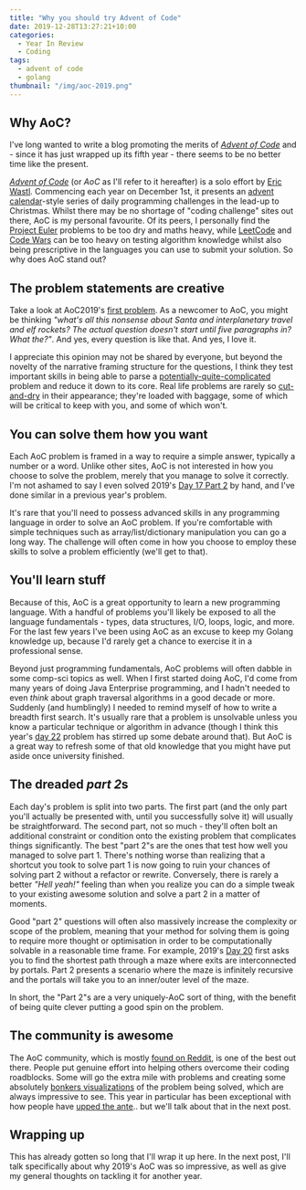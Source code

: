 ```yaml
---
title: "Why you should try Advent of Code"
date: 2019-12-28T13:27:21+10:00
categories:
  - Year In Review
  - Coding
tags:
  - advent of code
  - golang
thumbnail: "/img/aoc-2019.png"
---
```


## Why AoC?
I've long wanted to write a blog promoting the merits of [*Advent of Code*](https://adventofcode.com/) and - since it has just wrapped up its fifth year - there seems to be no better time like the present. 

[*Advent of Code*](https://adventofcode.com/) (or *AoC* as I'll refer to it hereafter) is a solo effort by [Eric Wastl](http://was.tl/). Commencing each year on December 1st, it presents an [advent calendar](https://en.wikipedia.org/wiki/Advent_calendar)-style series of daily programming challenges in the lead-up to Christmas. Whilst there may be no shortage of "coding challenge" sites out there, AoC is my personal favourite. Of its peers, I personally find the [Project Euler](https://projecteuler.net/) problems to be too dry and maths heavy, while [LeetCode](https://leetcode.com/) and [Code Wars](https://codewars.com) can be too heavy on testing algorithm knowledge whilst also being prescriptive in the languages you can use to submit your solution. So why does AoC stand out?

## The problem statements are creative

Take a look at AoC2019's [first problem](https://adventofcode.com/2019/day/1). As a newcomer to AoC, you might be thinking *"what's all this nonsense about Santa and interplanetary travel and elf rockets? The actual question doesn't start until five paragraphs in? What the?"*. And yes, every question is like that. And yes, I love it. 

I appreciate this opinion may not be shared by everyone, but beyond the novelty of the narrative framing structure for the questions, I think they test important skills in being able to parse a [potentially-quite-complicated](https://adventofcode.com/2019/day/15]) problem and reduce it down to its core. Real life problems are rarely so [cut-and-dry](https://projecteuler.net/problem=12) in their appearance; they're loaded with baggage, some of which will be critical to keep with you, and some of which won't.

## You can solve them how you want

Each AoC problem is framed in a way to require a simple answer, typically a number or a word. Unlike other sites, AoC is not interested in how you choose to solve the problem, merely that you manage to solve it correctly. I'm not ashamed to say I even solved 2019's [Day 17 Part 2](https://adventofcode.com/2019/day/17) by hand, and I've done similar in a previous year's problem. 

It's rare that you'll need to possess advanced skills in any programming language in order to solve an AoC problem. If you're comfortable with simple techniques such as array/list/dictionary manipulation you can go a long way. The challenge will often come in how you choose to employ these skills to solve a problem efficiently (we'll get to that).

## You'll learn stuff

Because of this, AoC is a great opportunity to learn a new programming language. With a handful of problems you'll likely be exposed to all the language fundamentals - types, data structures, I/O, loops, logic, and more. For the last few years I've been using AoC as an excuse to keep my Golang knowledge up, because I'd rarely get a chance to exercise it in a professional sense.

Beyond just programming fundamentals, AoC problems will often dabble in some comp-sci topics as well. When I first started doing AoC, I'd come from many years of doing Java Enterprise programming, and I hadn't needed to even *think* about graph traversal algorithms in a good decade or more. Suddenly (and humblingly) I needed to remind myself of how to write a breadth first search. It's usually rare that a problem is unsolvable unless you know a particular technique or algorithm in advance (though I think this year's [day 22](https://adventofcode.com/2019/day/22) problem has stirred up some debate around that). But AoC is a great way to refresh some of that old knowledge that you might have put aside once university finished.

## The dreaded *part 2*s

Each day's problem is split into two parts. The first part (and the only part you'll actually be presented with, until you successfully solve it) will usually be straightforward. The second part, not so much - they'll often bolt an additional constraint or condition onto the existing problem that complicates things significantly. The best "part 2"s are the ones that test how well you managed to solve part 1. There's nothing worse than realizing that a shortcut you took to solve part 1 is now going to ruin your chances of solving part 2 without a refactor or rewrite. Conversely, there is rarely a better *"Hell yeah!"* feeling than when you realize you can do a simple tweak to your existing awesome solution and solve a part 2 in a matter of moments.

Good "part 2" questions will often also massively increase the complexity or scope of the problem, meaning that your method for solving them is going to require more thought or optimisation in order to be computationally solvable in a reasonable time frame. For example, 2019's [Day 20](https://adventofcode.com/2019/day/20) first asks you to find the shortest path through a maze where exits are interconnected by portals. Part 2 presents a scenario where the maze is infinitely recursive and the portals will take you to an inner/outer level of the maze. 

In short, the "Part 2"s are a very uniquely-AoC sort of thing, with the benefit of being quite clever putting a good spin on the problem.

## The community is awesome

The AoC community, which is mostly [found on Reddit](https://www.reddit.com/r/adventofcode/), is one of the best out there. People put genuine effort into helping others overcome their coding roadblocks. Some will go the extra mile with problems and creating some absolutely [bonkers visualizations](https://www.reddit.com/r/adventofcode/comments/ebks3w/2019_day_15_part_1_maze_solved_doomstyle/) of the problem being solved, which are always impressive to see. This year in particular has been exceptional with how people have [upped the ante](https://www.reddit.com/r/adventofcode/search?q=flair_name%3A%22Upping%20the%20Ante%22&restrict_sr=1).. but we'll talk about that in the next post.

## Wrapping up

This has already gotten so long that I'll wrap it up here. In the next post, I'll talk specifically about why 2019's AoC was so impressive, as well as give my general thoughts on tackling it for another year.
